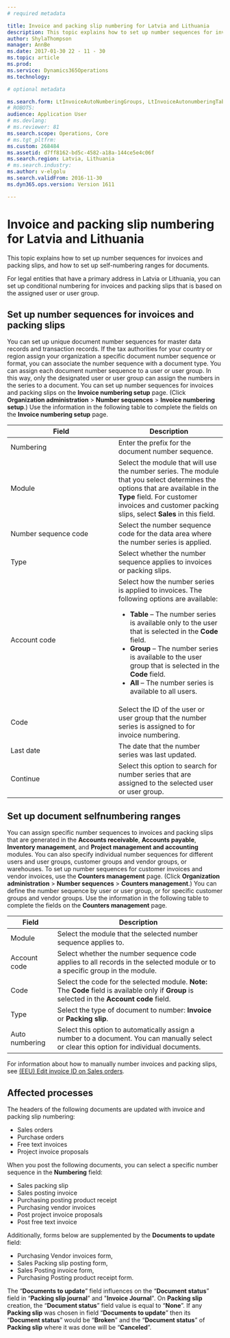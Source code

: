 ```yaml
---
# required metadata

title: Invoice and packing slip numbering for Latvia and Lithuania
description: This topic explains how to set up number sequences for invoices and packing slips, and how to set up self-numbering ranges for documents.
author: ShylaThompson
manager: AnnBe
ms.date: 2017-01-30 22 - 11 - 30
ms.topic: article
ms.prod: 
ms.service: Dynamics365Operations
ms.technology: 

# optional metadata

ms.search.form: LtInvoiceAutoNumberingGroups, LtInvoiceAutonumberingTable, NumberSequenceTableListPage
# ROBOTS: 
audience: Application User
# ms.devlang: 
# ms.reviewer: 81
ms.search.scope: Operations, Core
# ms.tgt_pltfrm: 
ms.custom: 268484
ms.assetid: d7ff8162-bd5c-4582-a18a-144ce5e4c06f
ms.search.region: Latvia, Lithuania
# ms.search.industry: 
ms.author: v-elgolu
ms.search.validFrom: 2016-11-30
ms.dyn365.ops.version: Version 1611

---
```


# Invoice and packing slip numbering for Latvia and Lithuania

This topic explains how to set up number sequences for invoices and packing slips, and how to set up self-numbering ranges for documents.

For legal entities that have a primary address in Latvia or Lithuania, you can set up conditional numbering for invoices and packing slips that is based on the assigned user or user group.

## Set up number sequences for invoices and packing slips
You can set up unique document number sequences for master data records and transaction records. If the tax authorities for your country or region assign your organization a specific document number sequence or format, you can associate the number sequence with a document type. You can assign each document number sequence to a user or user group. In this way, only the designated user or user group can assign the numbers in the series to a document. You can set up number sequences for invoices and packing slips on the **Invoice numbering setup** page. (Click **Organization administration** &gt; **Number sequences** &gt; **Invoice numbering setup**.) Use the information in the following table to complete the fields on the **Invoice numbering setup** page.

<table>
<colgroup>
<col width="50%" />
<col width="50%" />
</colgroup>
<thead>
<tr class="header">
<th>Field</th>
<th>Description</th>
</tr>
</thead>
<tbody>
<tr class="odd">
<td>Numbering</td>
<td>Enter the prefix for the document number sequence.</td>
</tr>
<tr class="even">
<td>Module</td>
<td>Select the module that will use the number series. The module that you select determines the options that are available in the <strong>Type</strong> field. For customer invoices and customer packing slips, select <strong>Sales</strong> in this field.</td>
</tr>
<tr class="odd">
<td>Number sequence code</td>
<td>Select the number sequence code for the data area where the number series is applied.</td>
</tr>
<tr class="even">
<td>Type</td>
<td>Select whether the number sequence applies to invoices or packing slips.</td>
</tr>
<tr class="odd">
<td>Account code</td>
<td>Select how the number series is applied to invoices. The following options are available:
<ul>
<li><strong>Table</strong> – The number series is available only to the user that is selected in the <strong>Code</strong> field.</li>
<li><strong>Group</strong> – The number series is available to the user group that is selected in the <strong>Code</strong> field.</li>
<li><strong>All</strong> – The number series is available to all users.</li>
</ul></td>
</tr>
<tr class="even">
<td>Code</td>
<td>Select the ID of the user or user group that the number series is assigned to for invoice numbering.</td>
</tr>
<tr class="odd">
<td>Last date</td>
<td>The date that the number series was last updated.</td>
</tr>
<tr class="even">
<td>Continue</td>
<td>Select this option to search for number series that are assigned to the selected user or user group.</td>
</tr>
</tbody>
</table>

## Set up document selfnumbering ranges
You can assign specific number sequences to invoices and packing slips that are generated in the **Accounts receivable**, **Accounts payable**, **Inventory management**, and **Project management and accounting** modules. You can also specify individual number sequences for different users and user groups, customer groups and vendor groups, or warehouses. To set up number sequences for customer invoices and vendor invoices, use the **Counters management** page. (Click **Organization administration** &gt; **Number sequences** &gt; **Counters management**.) You can define the number sequence by user or user group, or for specific customer groups and vendor groups. Use the information in the following table to complete the fields on the **Counters management** page.

| Field          | Description                                                                                                                                     |
|----------------|-------------------------------------------------------------------------------------------------------------------------------------------------|
| Module         | Select the module that the selected number sequence applies to.                                                                                 |
| Account code   | Select whether the number sequence code applies to all records in the selected module or to a specific group in the module.                     |
| Code           | Select the code for the selected module. **Note:** The **Code** field is available only if **Group** is selected in the **Account code** field. |
| Type           | Select the type of document to number: **Invoice** or **Packing slip**.                                                                         |
| Auto numbering | Select this option to automatically assign a number to a document. You can manually select or clear this option for individual documents.       |

For information about how to manually number invoices and packing slips, see [(EEU) Edit invoice ID on Sales orders](https://ax.help.dynamics.com/en/?post_type=incsub_wiki&p=1162853&preview=true).

## Affected processes
The headers of the following documents are updated with invoice and packing slip numbering:

-   Sales orders
-   Purchase orders
-   Free text invoices
-   Project invoice proposals

When you post the following documents, you can select a specific number sequence in the **Numbering** field:

-   Sales packing slip
-   Sales posting invoice
-   Purchasing posting product receipt
-   Purchasing vendor invoices
-   Post project invoice proposals
-   Post free text invoice

Additionally, forms below are supplemented by the **Documents to update** field:

-   Purchasing Vendor invoices form,
-   Sales Packing slip posting form,
-   Sales Posting invoice form,
-   Purchasing Posting product receipt form.

The “**Documents to update**” field influences on the “**Document status**” field in “**Packing slip journal**” and "**Invoice Journal**". On **Packing slip** creation, the “**Document status**” field value is equal to “**None**”. If any **Packing slip** was chosen in field “**Documents to update**” then its “**Document status**” would be “**Broken**” and the “**Document status**” of **Packing slip** where it was done will be “**Canceled**”.

